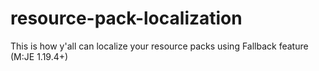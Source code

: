 # resource-pack-localization
This is how y'all can localize your resource packs using Fallback feature (M:JE 1.19.4+)
